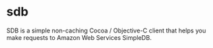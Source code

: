 sdb
===

SDB is a simple non-caching Cocoa / Objective-C client that helps you make requests to Amazon Web Services SimpleDB. 